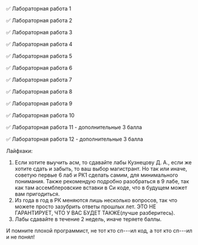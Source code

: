 ✅ Лабораторная работа 1

✅ Лабораторная работа 2

✅ Лабораторная работа 3

✅ Лабораторная работа 4

✅ Лабораторная работа 5

✅ Лабораторная работа 6

✅ Лабораторная работа 7

✅ Лабораторная работа 8

✅ Лабораторная работа 9

✅ Лабораторная работа 10

✅ Лабораторная работа 11 - дополнительные 3 балла

✅ Лабораторная работа 12 - дополнительные 3 балла



Лайфхаки:

1. Если хотите выучить асм, то сдавайте лабы Кузнецову Д. А., если же хотите сдать и забыть, то ваш выбор магистрант. Но так или иначе, советую первые 6 лаб и РК1 сделать самим, для минимального понимания. Также рекомендую подробно разобраться в 9 лабе, так как там ассемблеровские вставки в Си коде, что в будущем может вам пригодиться.
2. Из года в год в РК меняются лишь несколько вопросов, так что можете просто зазубрить ответы прошлых лет. ЭТО НЕ ГАРАНТИРУЕТ, ЧТО У ВАС БУДЕТ ТАКЖЕ(лучше разберитесь).
3. Лабы сдавайте в течение 2 недель, иначе теряете баллы.



И помните плохой программист, не тот кто сп---ил код, а тот кто сп---ил и не понял!

